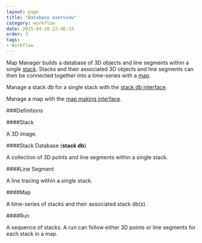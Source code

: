 ```yaml
---
layout: page
title: "Database overview"
category: workflow
date: 2015-04-20 22:46:33
order: 3
tags:
- Workflow
---
```


Map Manager builds a database of 3D objects and line segments within a single [stack][1]. Stacks and their associated 3D objects and line segments can then be connected together into a time-series with a [map][2].

Manage a stack db for a single stack with the [stack db interface][3].

Manage a map with the [map making interface][4].

###Definitions

####Stack

A 3D image.

####Stack Database (**stack db**)

A collection of 3D points and line segments within a single stack.

####Line Segment

A line tracing within a single stack.

####Map

A time-series of stacks and their associated stack db(s).

####Run

A sequence of stacks. A run can follow either 3D points or line segments for each stack in a map.

[1]: /mapmanager/stack/
[2]: /mapmanager/map-plot/
[3]: /mapmanager/annotating-a-stack/
[4]: /mapmanager/making-a-map/
